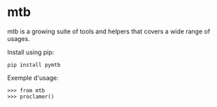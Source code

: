 mtb
===

mtb is a growing suite of tools and helpers
that covers a wide range of usages.



Install using pip:

    pip install pymtb

Exemple d'usage:

    >>> from mtb
    >>> proclamer()

